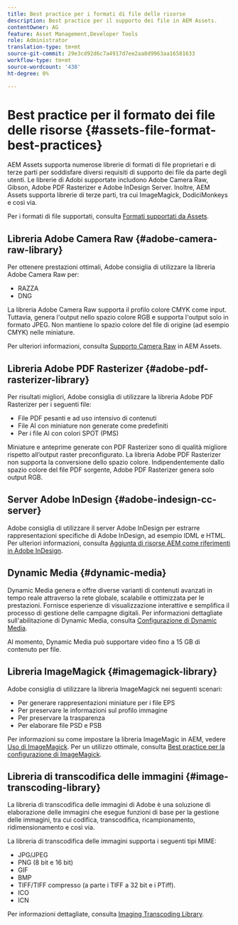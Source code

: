 ```yaml
---
title: Best practice per i formati di file delle risorse
description: Best practice per il supporto dei file in AEM Assets.
contentOwner: AG
feature: Asset Management,Developer Tools
role: Administrator
translation-type: tm+mt
source-git-commit: 29e3cd92d6c7a4917d7ee2aa8d9963aa16581633
workflow-type: tm+mt
source-wordcount: '438'
ht-degree: 0%

---
```



# Best practice per il formato dei file delle risorse {#assets-file-format-best-practices}

AEM Assets supporta numerose librerie di formati di file proprietari e di terze parti per soddisfare diversi requisiti di supporto dei file da parte degli utenti. Le librerie di Adobi supportate includono Adobe Camera Raw, Gibson, Adobe PDF Rasterizer e Adobe InDesign Server. Inoltre, AEM Assets supporta librerie di terze parti, tra cui ImageMagick, DodiciMonkeys e così via.

Per i formati di file supportati, consulta [Formati supportati da Assets](assets-formats.md).

## Libreria Adobe Camera Raw {#adobe-camera-raw-library}

Per ottenere prestazioni ottimali, Adobe consiglia di utilizzare la libreria Adobe Camera Raw per:

* RAZZA
* DNG

La libreria Adobe Camera Raw supporta il profilo colore CMYK come input. Tuttavia, genera l&#39;output nello spazio colore RGB e supporta l&#39;output solo in formato JPEG. Non mantiene lo spazio colore del file di origine (ad esempio CMYK) nelle miniature.

Per ulteriori informazioni, consulta [Supporto Camera Raw](camera-raw.md) in AEM Assets.

## Libreria Adobe PDF Rasterizer {#adobe-pdf-rasterizer-library}

Per risultati migliori, Adobe consiglia di utilizzare la libreria Adobe PDF Rasterizer per i seguenti file:

* File PDF pesanti e ad uso intensivo di contenuti
* File AI con miniature non generate come predefiniti
* Per i file AI con colori SPOT (PMS)

Miniature e anteprime generate con PDF Rasterizer sono di qualità migliore rispetto all’output raster preconfigurato. La libreria Adobe PDF Rasterizer non supporta la conversione dello spazio colore. Indipendentemente dallo spazio colore del file PDF sorgente, Adobe PDF Rasterizer genera solo output RGB.

## Server Adobe InDesign {#adobe-indesign-cc-server}

Adobe consiglia di utilizzare il server Adobe InDesign per estrarre rappresentazioni specifiche di Adobe InDesign, ad esempio IDML e HTML. Per ulteriori informazioni, consulta [Aggiunta di risorse AEM come riferimenti in Adobe InDesign](managing-linked-subassets.md#add-aem-assets-as-references-in-adobe-indesign).

## Dynamic Media  {#dynamic-media}

Dynamic Media genera e offre diverse varianti di contenuti avanzati in tempo reale attraverso la rete globale, scalabile e ottimizzata per le prestazioni. Fornisce esperienze di visualizzazione interattive e semplifica il processo di gestione delle campagne digitali. Per informazioni dettagliate sull&#39;abilitazione di Dynamic Media, consulta [Configurazione di Dynamic Media](config-dynamic.md).

Al momento, Dynamic Media può supportare video fino a 15 GB di contenuto per file.

## Libreria ImageMagick {#imagemagick-library}

Adobe consiglia di utilizzare la libreria ImageMagick nei seguenti scenari:

* Per generare rappresentazioni miniature per i file EPS
* Per preservare le informazioni sul profilo immagine
* Per preservare la trasparenza
* Per elaborare file PSD e PSB

Per informazioni su come impostare la libreria ImageMagic in AEM, vedere [Uso di ImageMagick](media-handlers.md#an-example-using-imagemagick). Per un utilizzo ottimale, consulta [Best practice per la configurazione di ImageMagick](best-practices-for-imagemagick.md).

## Libreria di transcodifica delle immagini {#image-transcoding-library}

La libreria di transcodifica delle immagini di Adobe è una soluzione di elaborazione delle immagini che esegue funzioni di base per la gestione delle immagini, tra cui codifica, transcodifica, ricampionamento, ridimensionamento e così via.

La libreria di transcodifica delle immagini supporta i seguenti tipi MIME:

* JPG/JPEG
* PNG (8 bit e 16 bit)
* GIF
* BMP
* TIFF/TIFF compresso (a parte i TIFF a 32 bit e i PTiff).
* ICO
* ICN

Per informazioni dettagliate, consulta [Imaging Transcoding Library](imaging-transcoding-library.md).

